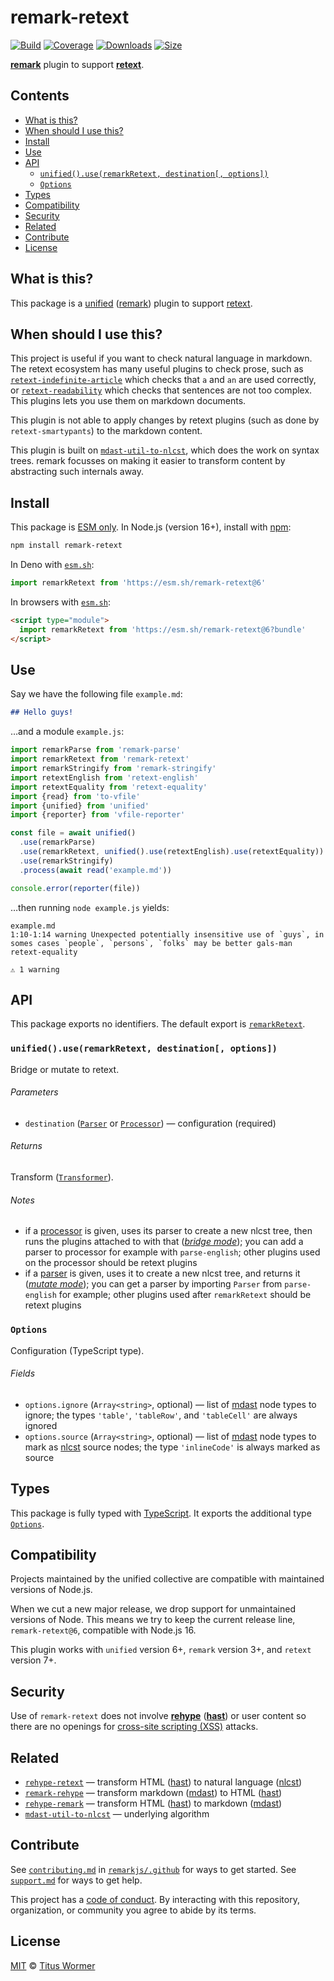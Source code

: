# remark-retext

[![Build][badge-build-image]][badge-build-url]
[![Coverage][badge-coverage-image]][badge-coverage-url]
[![Downloads][badge-downloads-image]][badge-downloads-url]
[![Size][badge-size-image]][badge-size-url]

**[remark][github-remark]** plugin to support
**[retext][github-retext]**.

## Contents

* [What is this?](#what-is-this)
* [When should I use this?](#when-should-i-use-this)
* [Install](#install)
* [Use](#use)
* [API](#api)
  * [`unified().use(remarkRetext, destination[, options])`](#unifieduseremarkretext-destination-options)
  * [`Options`](#options)
* [Types](#types)
* [Compatibility](#compatibility)
* [Security](#security)
* [Related](#related)
* [Contribute](#contribute)
* [License](#license)

## What is this?

This package is a [unified][github-unified] ([remark][github-remark]) plugin to
support [retext][github-retext].

## When should I use this?

This project is useful if you want to check natural language in markdown.
The retext ecosystem has many useful plugins to check prose,
such as [`retext-indefinite-article`][github-retext-indefinite-article]
which checks that `a` and `an` are used correctly,
or [`retext-readability`][github-retext-readability] which checks that sentences
are not too complex.
This plugins lets you use them on markdown documents.

This plugin is not able to apply changes by retext plugins (such
as done by `retext-smartypants`) to the markdown content.

This plugin is built on [`mdast-util-to-nlcst`][github-mdast-util-to-nlcst],
which does the work on syntax trees.
remark focusses on making it easier to transform content by abstracting such
internals away.

## Install

This package is [ESM only][github-gist-esm].
In Node.js (version 16+),
install with [npm][npmjs-install]:

```sh
npm install remark-retext
```

In Deno with [`esm.sh`][esmsh]:

```js
import remarkRetext from 'https://esm.sh/remark-retext@6'
```

In browsers with [`esm.sh`][esmsh]:

```html
<script type="module">
  import remarkRetext from 'https://esm.sh/remark-retext@6?bundle'
</script>
```

## Use

Say we have the following file `example.md`:

```markdown
## Hello guys!
```

…and a module `example.js`:

```js
import remarkParse from 'remark-parse'
import remarkRetext from 'remark-retext'
import remarkStringify from 'remark-stringify'
import retextEnglish from 'retext-english'
import retextEquality from 'retext-equality'
import {read} from 'to-vfile'
import {unified} from 'unified'
import {reporter} from 'vfile-reporter'

const file = await unified()
  .use(remarkParse)
  .use(remarkRetext, unified().use(retextEnglish).use(retextEquality))
  .use(remarkStringify)
  .process(await read('example.md'))

console.error(reporter(file))
```

…then running `node example.js` yields:

```text
example.md
1:10-1:14 warning Unexpected potentially insensitive use of `guys`, in somes cases `people`, `persons`, `folks` may be better gals-man retext-equality

⚠ 1 warning
```

## API

This package exports no identifiers.
The default export is [`remarkRetext`][api-remark-retext].

### `unified().use(remarkRetext, destination[, options])`

Bridge or mutate to retext.

###### Parameters

* `destination` ([`Parser`][github-unified-parser] or
  [`Processor`][github-unified-processor])
  — configuration (required)

###### Returns

Transform ([`Transformer`][github-unified-transformer]).

###### Notes

* if a [processor][github-unified-processor] is given,
  uses its parser to create a new nlcst tree,
  then runs the plugins attached to with that
  (*[bridge mode][github-unified-mode]*);
  you can add a parser to processor for example with `parse-english`;
  other plugins used on the processor should be retext plugins
* if a [parser][github-unified-parser] is given,
  uses it to create a new nlcst tree,
  and returns it (*[mutate mode][github-unified-mode]*);
  you can get a parser by importing `Parser` from `parse-english` for example;
  other plugins used after `remarkRetext` should be retext plugins

### `Options`

Configuration (TypeScript type).

###### Fields

* `options.ignore`
  (`Array<string>`, optional)
  — list of [mdast][github-mdast] node types to ignore;
  the types `'table'`, `'tableRow'`, and `'tableCell'` are always ignored
* `options.source`
  (`Array<string>`, optional)
  — list of [mdast][github-mdast] node types to mark as [nlcst][github-nlcst]
  source nodes;
  the type `'inlineCode'` is always marked as source

## Types

This package is fully typed with [TypeScript][].
It exports the additional type [`Options`][api-options].

## Compatibility

Projects maintained by the unified collective are compatible with maintained
versions of Node.js.

When we cut a new major release,
we drop support for unmaintained versions of Node.
This means we try to keep the current release line,
`remark-retext@6`,
compatible with Node.js 16.

This plugin works with `unified` version 6+,
`remark` version 3+,
and `retext` version 7+.

## Security

Use of `remark-retext` does not involve **[rehype][github-rehype]**
(**[hast][github-hast]**) or user
content so there are no openings for
[cross-site scripting (XSS)][wikipedia-xss]
attacks.

## Related

* [`rehype-retext`](https://github.com/rehypejs/rehype-retext)
  — transform HTML ([hast][github-hast]) to natural language
  ([nlcst][github-nlcst])
* [`remark-rehype`](https://github.com/remarkjs/remark-rehype)
  — transform markdown ([mdast][github-mdast]) to HTML ([hast][github-hast])
* [`rehype-remark`](https://github.com/rehypejs/rehype-remark)
  — transform HTML ([hast][github-hast]) to markdown ([mdast][github-mdast])
* [`mdast-util-to-nlcst`][github-mdast-util-to-nlcst]
  — underlying algorithm

## Contribute

See [`contributing.md`][health-contributing] in [`remarkjs/.github`][health] for
ways to get started.
See [`support.md`][health-support] for ways to get help.

This project has a [code of conduct][health-coc].
By interacting with this repository,
organization,
or community you agree to abide by its terms.

## License

[MIT][file-license] © [Titus Wormer][wooorm]

<!-- Definitions -->

[api-options]: #options

[api-remark-retext]: #unifieduseremarkretext-destination-options

[badge-build-image]: https://github.com/remarkjs/remark-retext/workflows/main/badge.svg

[badge-build-url]: https://github.com/remarkjs/remark-retext/actions

[badge-coverage-image]: https://img.shields.io/codecov/c/github/remarkjs/remark-retext.svg

[badge-coverage-url]: https://codecov.io/github/remarkjs/remark-retext

[badge-downloads-image]: https://img.shields.io/npm/dm/remark-retext.svg

[badge-downloads-url]: https://www.npmjs.com/package/remark-retext

[badge-size-image]: https://img.shields.io/bundlejs/size/remark-retext

[badge-size-url]: https://bundlejs.com/?q=remark-retext

[esmsh]: https://esm.sh

[file-license]: license

[github-gist-esm]: https://gist.github.com/sindresorhus/a39789f98801d908bbc7ff3ecc99d99c

[github-hast]: https://github.com/syntax-tree/hast

[github-mdast]: https://github.com/syntax-tree/mdast

[github-mdast-util-to-nlcst]: https://github.com/syntax-tree/mdast-util-to-nlcst

[github-nlcst]: https://github.com/syntax-tree/nlcst

[github-rehype]: https://github.com/rehypejs/rehype

[github-remark]: https://github.com/remarkjs/remark

[github-retext]: https://github.com/retextjs/retext

[github-retext-indefinite-article]: https://github.com/retextjs/retext-indefinite-article

[github-retext-readability]: https://github.com/retextjs/retext-readability

[github-unified]: https://github.com/unifiedjs/unified

[github-unified-mode]: https://github.com/unifiedjs/unified#processing-between-syntaxes

[github-unified-parser]: https://github.com/unifiedjs/unified#parser

[github-unified-processor]: https://github.com/unifiedjs/unified#processor

[github-unified-transformer]: https://github.com/unifiedjs/unified#transformer

[health]: https://github.com/remarkjs/.github

[health-coc]: https://github.com/remarkjs/.github/blob/main/code-of-conduct.md

[health-contributing]: https://github.com/remarkjs/.github/blob/main/contributing.md

[health-support]: https://github.com/remarkjs/.github/blob/main/support.md

[npmjs-install]: https://docs.npmjs.com/cli/install

[typescript]: https://www.typescriptlang.org

[wikipedia-xss]: https://en.wikipedia.org/wiki/Cross-site_scripting

[wooorm]: https://wooorm.com
